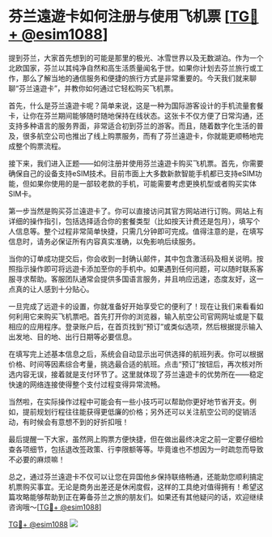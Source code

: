 # 芬兰遠遊卡如何注册与使用飞机票 [[TG💪+ @esim1088](https://t.me/s/esim1088)]

提到芬兰，大家首先想到的可能是那里的极光、冰雪世界以及无数湖泊。作为一个北欧国家，芬兰以其纯净自然和高生活质量闻名于世。如果你计划去芬兰旅行或工作，那么了解当地的通信服务和便捷的旅行方式是非常重要的。今天我们就来聊聊“芬兰遠遊卡”，并教你如何通过它轻松购买飞机票。

首先，什么是芬兰遠遊卡呢？简单来说，这是一种为国际游客设计的手机流量套餐卡，让你在芬兰期间能够随时随地保持在线状态。这张卡不仅方便了日常沟通，还支持多种语言的服务界面，非常适合初到芬兰的游客。而且，随着数字化生活的普及，很多航空公司也推出了线上购票服务，而有了芬兰遠遊卡，你就能更顺畅地完成整个购票流程。

接下来，我们进入正题——如何注册并使用芬兰遠遊卡购买飞机票。首先，你需要确保自己的设备支持eSIM技术。目前市面上大多数新款智能手机都已支持eSIM功能，但如果你使用的是一部较老款的手机，可能需要考虑更换机型或者购买实体SIM卡。

第一步当然是购买芬兰遠遊卡了。你可以直接访问其官方网站进行订购。网站上有详细的操作指引，包括选择适合你的套餐类型（比如按天计费还是包月），填写个人信息等。整个过程非常简单快捷，只需几分钟即可完成。值得注意的是，在填写信息时，请务必保证所有内容真实准确，以免影响后续服务。

当你的订单成功提交后，你会收到一封确认邮件，其中包含激活码及相关说明。按照指示操作即可将远遊卡添加至你的手机中。如果遇到任何问题，可以随时联系客服寻求帮助。客服团队通常会提供多国语言服务，并且响应迅速，态度友好，这一点真的让人感到十分贴心。

一旦完成了远遊卡的设置，你就准备好开始享受它的便利了！现在让我们来看看如何利用它来购买飞机票吧。首先打开你的浏览器，输入航空公司官网网址或是下载相应的应用程序。登录账户后，在首页找到“预订”或类似选项，然后根据提示输入出发地、目的地、出行日期等必要信息。

在填写完上述基本信息之后，系统会自动显示出可供选择的航班列表。你可以根据价格、时间等因素综合考量，挑选最合适的航班。点击“预订”按钮后，再次核对所选内容无误，接着就是支付环节了。这里就体现了芬兰遠遊卡的优势所在——稳定快速的网络连接使得整个支付过程变得异常流畅。

当然啦，在实际操作过程中可能会有一些小技巧可以帮助你更好地节省开支。例如，提前规划行程往往能获得更低廉的价格；另外还可以关注航空公司的促销活动，有时候会有意想不到的好折扣哦！

最后提醒一下大家，虽然网上购票方便快捷，但在做出最终决定之前一定要仔细检查各项细节，包括退改签政策、行李限额等等。毕竟谁也不想因为一时疏忽而导致不必要的麻烦嘛！

总之，通过芬兰遠遊卡不仅可以让您在异国他乡保持联络畅通，还能助您顺利搞定机票购买事宜。无论是商务出差还是休闲度假，这样的工具绝对值得拥有！希望这篇攻略能够帮助到正在筹备芬兰之旅的朋友们。如果还有其他疑问的话，欢迎继续咨询哦～[[TG💪+ @esim1088](https://t.me/s/esim1088)]

[TG💪+ @esim1088](https://t.me/s/esim1088) ![](https://i.postimg.cc/4NQfJmqS/Snipaste-2025-05-13-00-14-12.png)